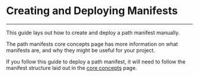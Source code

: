 # Creating and Deploying Manifests

---

This guide lays out how to create and deploy a path manifest manually. 

The path manifests core concepts page has more information on what manifests are, and why they might be useful for your project. 

If you follow this guide to deploy a path manifest, it will need to follow the manifest structure laid out in the [core concepts](https://cookbook.arweave.net/concepts/manifests.html) page.